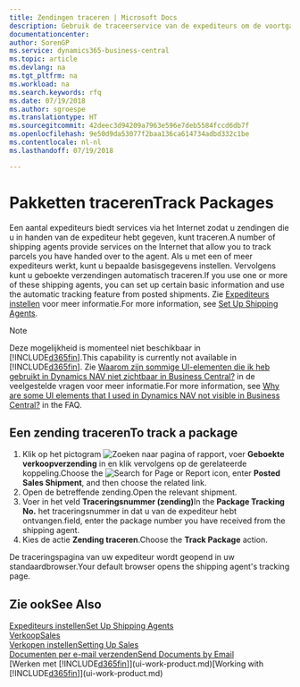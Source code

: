 ```yaml
---
title: Zendingen traceren | Microsoft Docs
description: Gebruik de traceerservice van de expediteurs om de voortgang van een zending te bekijken.
documentationcenter: 
author: SorenGP
ms.service: dynamics365-business-central
ms.topic: article
ms.devlang: na
ms.tgt_pltfrm: na
ms.workload: na
ms.search.keywords: rfq
ms.date: 07/19/2018
ms.author: sgroespe
ms.translationtype: HT
ms.sourcegitcommit: 42deec3d94209a7963e596e7deb5584fccd6db7f
ms.openlocfilehash: 9e50d9da53077f2baa136ca614734adbd332c1be
ms.contentlocale: nl-nl
ms.lasthandoff: 07/19/2018

---
```

# <a name="track-packages"></a><span data-ttu-id="81fff-103">Pakketten traceren</span><span class="sxs-lookup"><span data-stu-id="81fff-103">Track Packages</span></span>
<span data-ttu-id="81fff-104">Een aantal expediteurs biedt services via het Internet zodat u zendingen die u in handen van de expediteur hebt gegeven, kunt traceren.</span><span class="sxs-lookup"><span data-stu-id="81fff-104">A number of shipping agents provide services on the Internet that allow you to track parcels you have handed over to the agent.</span></span> <span data-ttu-id="81fff-105">Als u met een of meer expediteurs werkt, kunt u bepaalde basisgegevens instellen. Vervolgens kunt u geboekte verzendingen automatisch traceren.</span><span class="sxs-lookup"><span data-stu-id="81fff-105">If you use one or more of these shipping agents, you can set up certain basic information and use the automatic tracking feature from posted shipments.</span></span> <span data-ttu-id="81fff-106">Zie [Expediteurs instellen](sales-how-to-set-up-shipping-agents.md) voor meer informatie.</span><span class="sxs-lookup"><span data-stu-id="81fff-106">For more information, see [Set Up Shipping Agents](sales-how-to-set-up-shipping-agents.md).</span></span>  

> [!NOTE]
> <span data-ttu-id="81fff-107">Deze mogelijkheid is momenteel niet beschikbaar in [!INCLUDE[d365fin](includes/d365fin_md.md)].</span><span class="sxs-lookup"><span data-stu-id="81fff-107">This capability is currently not available in [!INCLUDE[d365fin](includes/d365fin_md.md)].</span></span> <span data-ttu-id="81fff-108">Zie [Waarom zijn sommige UI-elementen die ik heb gebruikt in Dynamics NAV niet zichtbaar in Business Central?](https://docs.microsoft.com/en-us/dynamics365/business-central/across-faq#why-are-some-ui-elements-that-i-used-in-dynamics-nav-not-visible-in-) in de veelgestelde vragen voor meer informatie.</span><span class="sxs-lookup"><span data-stu-id="81fff-108">For more information, see [Why are some UI elements that I used in Dynamics NAV not visible in Business Central?](https://docs.microsoft.com/en-us/dynamics365/business-central/across-faq#why-are-some-ui-elements-that-i-used-in-dynamics-nav-not-visible-in-) in the FAQ.</span></span>

## <a name="to-track-a-package"></a><span data-ttu-id="81fff-109">Een zending traceren</span><span class="sxs-lookup"><span data-stu-id="81fff-109">To track a package</span></span>
1. <span data-ttu-id="81fff-110">Klik op het pictogram ![Zoeken naar pagina of rapport](media/ui-search/search_small.png "pictogram Zoeken naar pagina of rapport"), voer **Geboekte verkoopverzending** in en klik vervolgens op de gerelateerde koppeling.</span><span class="sxs-lookup"><span data-stu-id="81fff-110">Choose the ![Search for Page or Report](media/ui-search/search_small.png "Search for Page or Report icon") icon, enter **Posted Sales Shipment**, and then choose the related link.</span></span>
2. <span data-ttu-id="81fff-111">Open de betreffende zending.</span><span class="sxs-lookup"><span data-stu-id="81fff-111">Open the relevant shipment.</span></span>
3. <span data-ttu-id="81fff-112">Voer in het veld **Traceringsnummer (zending)**</span><span class="sxs-lookup"><span data-stu-id="81fff-112">In the **Package Tracking No.**</span></span> <span data-ttu-id="81fff-113">het traceringsnummer in dat u van de expediteur hebt ontvangen.</span><span class="sxs-lookup"><span data-stu-id="81fff-113">field, enter the package number you have received from the shipping agent.</span></span>
4. <span data-ttu-id="81fff-114">Kies de actie **Zending traceren**.</span><span class="sxs-lookup"><span data-stu-id="81fff-114">Choose the **Track Package** action.</span></span>

<span data-ttu-id="81fff-115">De traceringspagina van uw expediteur wordt geopend in uw standaardbrowser.</span><span class="sxs-lookup"><span data-stu-id="81fff-115">Your default browser opens the shipping agent's tracking page.</span></span>

## <a name="see-also"></a><span data-ttu-id="81fff-116">Zie ook</span><span class="sxs-lookup"><span data-stu-id="81fff-116">See Also</span></span>
[<span data-ttu-id="81fff-117">Expediteurs instellen</span><span class="sxs-lookup"><span data-stu-id="81fff-117">Set Up Shipping Agents</span></span>](sales-how-to-set-up-shipping-agents.md)  
[<span data-ttu-id="81fff-118">Verkoop</span><span class="sxs-lookup"><span data-stu-id="81fff-118">Sales</span></span>](sales-manage-sales.md)  
[<span data-ttu-id="81fff-119">Verkopen instellen</span><span class="sxs-lookup"><span data-stu-id="81fff-119">Setting Up Sales</span></span>](sales-setup-sales.md)  
[<span data-ttu-id="81fff-120">Documenten per e-mail verzenden</span><span class="sxs-lookup"><span data-stu-id="81fff-120">Send Documents by Email</span></span>](ui-how-send-documents-email.md)  
<span data-ttu-id="81fff-121">[Werken met [!INCLUDE[d365fin](includes/d365fin_md.md)]](ui-work-product.md)</span><span class="sxs-lookup"><span data-stu-id="81fff-121">[Working with [!INCLUDE[d365fin](includes/d365fin_md.md)]](ui-work-product.md)</span></span>

